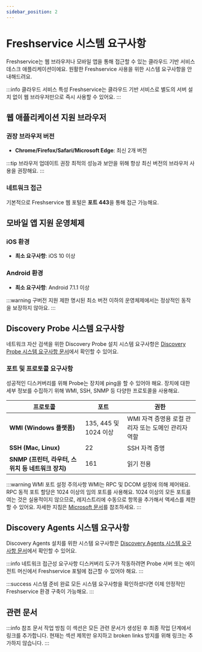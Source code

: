 ```yaml
---
sidebar_position: 2
---
```


# Freshservice 시스템 요구사항

Freshservice는 웹 브라우저나 모바일 앱을 통해 접근할 수 있는 클라우드 기반 서비스 데스크 애플리케이션이에요. 원활한 Freshservice 사용을 위한 시스템 요구사항을 안내해드려요.

:::info 클라우드 서비스 특성
Freshservice는 클라우드 기반 서비스로 별도의 서버 설치 없이 웹 브라우저만으로 즉시 사용할 수 있어요.
:::

## 웹 애플리케이션 지원 브라우저

### 권장 브라우저 버전

- **Chrome/Firefox/Safari/Microsoft Edge**: 최신 2개 버전

:::tip 브라우저 업데이트 권장
최적의 성능과 보안을 위해 항상 최신 버전의 브라우저 사용을 권장해요.
:::

### 네트워크 접근

기본적으로 Freshservice 웹 포털은 **포트 443**을 통해 접근 가능해요.

## 모바일 앱 지원 운영체제

### iOS 환경
- **최소 요구사항**: iOS 10 이상

### Android 환경
- **최소 요구사항**: Android 7.1.1 이상

:::warning 구버전 지원 제한
명시된 최소 버전 이하의 운영체제에서는 정상적인 동작을 보장하지 않아요.
:::

## Discovery Probe 시스템 요구사항

네트워크 자산 검색을 위한 Discovery Probe 설치 시스템 요구사항은 [Discovery Probe 시스템 요구사항 문서](https://support.freshservice.com/support/solutions/articles/158680)에서 확인할 수 있어요.

### 포트 및 프로토콜 요구사항

성공적인 디스커버리를 위해 Probe는 장치에 ping을 할 수 있어야 해요. 장치에 대한 세부 정보를 수집하기 위해 WMI, SSH, SNMP 등 다양한 프로토콜을 사용해요.

<table>
<thead>
<tr>
<th style={{ textAlign: 'center' }}>프로토콜</th>
<th style={{ textAlign: 'center' }}>포트</th>
<th style={{ textAlign: 'center' }}>권한</th>
</tr>
</thead>
<tbody>
<tr>
<td><strong>WMI (Windows 플랫폼)</strong></td>
<td>135, 445 및 1024 이상</td>
<td>WMI 자격 증명용 로컬 관리자 또는 도메인 관리자 역할</td>
</tr>
<tr>
<td><strong>SSH (Mac, Linux)</strong></td>
<td>22</td>
<td>SSH 자격 증명</td>
</tr>
<tr>
<td><strong>SNMP (프린터, 라우터, 스위치 등 네트워크 장치)</strong></td>
<td>161</td>
<td>읽기 전용</td>
</tr>
</tbody>
</table>

:::warning WMI 포트 설정 주의사항
WMI는 RPC 및 DCOM 설정에 의해 제어돼요. RPC 동적 포트 할당은 1024 이상의 임의 포트를 사용해요. 1024 이상의 모든 포트를 여는 것은 실용적이지 않으므로, 레지스트리에 수동으로 항목을 추가해서 액세스를 제한할 수 있어요. 자세한 지침은 [Microsoft 문서](https://support.microsoft.com/en-us/kb/154596)를 참조하세요.
:::

## Discovery Agents 시스템 요구사항

Discovery Agents 설치를 위한 시스템 요구사항은 [Discovery Agents 시스템 요구사항 문서](https://support.freshservice.com/support/solutions/articles/200393)에서 확인할 수 있어요.

:::info 네트워크 접근성 요구사항
디스커버리 도구가 작동하려면 Probe 서버 또는 에이전트 머신에서 Freshservice 포털에 접근할 수 있어야 해요.
:::

:::success 시스템 준비 완료
모든 시스템 요구사항을 확인하셨다면 이제 안정적인 Freshservice 환경 구축이 가능해요.
:::

## 관련 문서

:::info 참조 문서 작업 방침
이 섹션은 모든 관련 문서가 생성된 후 최종 작업 단계에서 링크를 추가합니다.
현재는 섹션 제목만 유지하고 broken links 방지를 위해 링크는 추가하지 않습니다.
:::

<!-- 최종 작업 시 아래 형태로 추가:
- [Freshservice 온보딩 흐름](./freshservice-onboarding-flow)
- [커스텀 메일박스 설정](./setting-up-custom-mailbox)
- [상담원 관리](./managing-agents-freshservice)
- [감사 로그 접근](./access-audit-log)
-->
